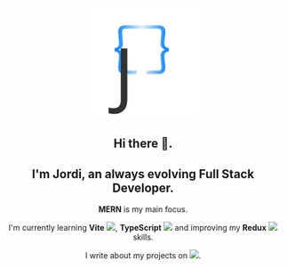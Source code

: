 <div style="text-align:center;">
<img src="./J{}_logo.svg" width="200">

## Hi there 👋. </h2>
## I'm Jordi, an always evolving Full Stack Developer.</h2>


**MERN** is my main focus.

I'm currently learning **Vite** <img src="https://camo.githubusercontent.com/61e102d7c605ff91efedb9d7e47c1c4a07cef59d3e1da202fd74f4772122ca4e/68747470733a2f2f766974656a732e6465762f6c6f676f2e737667" width="20px" />, **TypeScript** <img src="https://cdn.jsdelivr.net/gh/devicons/devicon/icons/typescript/typescript-original.svg" width="20px" /> and improving my **Redux** <img src="https://cdn.jsdelivr.net/gh/devicons/devicon/icons/redux/redux-original.svg" width="20px" /> skills.

I write about my projects on <img src="https://cdn.hashnode.com/res/hashnode/image/upload/v1592751328987/VzrtgcQNF.jpeg?auto=compress" width="100px" />.

</div>
<!--
**jolle11/jolle11** is a ✨ _special_ ✨ repository because its `README.md` (this file) appears on your GitHub profile.

Here are some ideas to get you started:

- 🔭 I’m currently working on ...
- 🌱 I’m currently learning ...
- 👯 I’m looking to collaborate on ...
- 🤔 I’m looking for help with ...
- 💬 Ask me about ...
- 📫 How to reach me: ...
- 😄 Pronouns: ...
- ⚡ Fun fact: ...
-->
